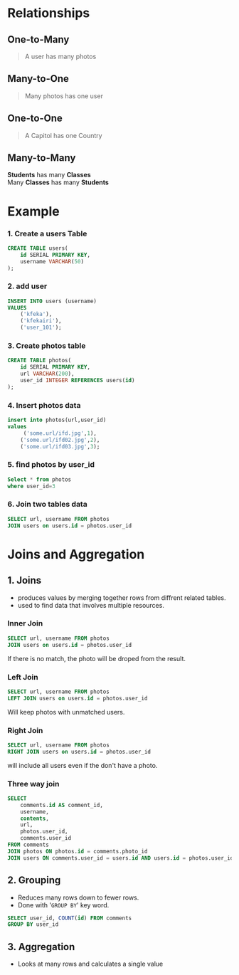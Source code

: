 # Relationships

## One-to-Many

> A user has many photos

## Many-to-One

> Many photos has one user

## One-to-One

> A Capitol has one Country

## Many-to-Many

**Students** has many **Classes** <br/>
Many **Classes** has many **Students**

# Example

### 1. Create a **users** Table

```sql
CREATE TABLE users(
    id SERIAL PRIMARY KEY,
    username VARCHAR(50)
);
```

### 2. add user

```sql
INSERT INTO users (username)
VALUES
    ('kfeka'),
    ('kfekairi'),
    ('user_101');
```

### 3. Create **photos** table

```sql
CREATE TABLE photos(
    id SERIAL PRIMARY KEY,
    url VARCHAR(200),
    user_id INTEGER REFERENCES users(id)
);
```

### 4. Insert photos data

```sql
insert into photos(url,user_id)
values
     ('some.url/ifd.jpg',1),
 	('some.url/ifd02.jpg',2),
	('some.url/ifd03.jpg',3);
```

### 5. find photos by user_id

```sql
Select * from photos
where user_id=3
```

### 6. Join two tables data

```sql
SELECT url, username FROM photos
JOIN users on users.id = photos.user_id
```

# Joins and Aggregation

## 1. Joins

- produces values by merging together rows from diffrent related tables.
- used to find data that involves multiple resources.

### Inner Join

```sql
SELECT url, username FROM photos
JOIN users on users.id = photos.user_id
```

If there is no match, the photo will be droped from the result.

### Left Join

```sql
SELECT url, username FROM photos
LEFT JOIN users on users.id = photos.user_id
```

Will keep photos with unmatched users.

### Right Join

```sql
SELECT url, username FROM photos
RIGHT JOIN users on users.id = photos.user_id
```

will include all users even if the don't have a photo.

### Three way join

```sql
SELECT
	comments.id AS comment_id,
	username,
	contents,
	url,
	photos.user_id,
	comments.user_id
FROM comments
JOIN photos ON photos.id = comments.photo_id
JOIN users ON comments.user_id = users.id AND users.id = photos.user_id
```

## 2. Grouping

- Reduces many rows down to fewer rows.
- Done with '`GROUP BY`' key word.

```sql
SELECT user_id, COUNT(id) FROM comments
GROUP BY user_id
```

## 3. Aggregation

- Looks at many rows and calculates a single value
